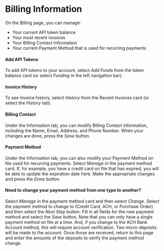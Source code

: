 # Billing Information

On the Billing page, you can manage:

* Your current API token balance
* Your most recent invoices
* Your Billing Contact Information
* Your current Payment Method that is used for recurring payments

#### Add API Tokens

To add API tokens to your account, select _Add Funds_ from the token balance card (or select _Funding_ in the left navigation bar).

#### Invoice History

To see Invoice history, select _History_ from the Recent Invoices card (or select the _History_ tab).

#### Billing Contact

Under the Information tab, you can modify Billing Contact information, including the Name, Email, Address, and Phone Number.  When your changes are done, press the _Save_ button.

#### Payment Method

Under the Information tab, you can also modify your Payment Method on file used for recurring payments.  Select _Manage_ in the payment method card.  If, for example, you have a credit card on file that has expired, you will be able to update the expiration date here.  Make the appropriate changes and press the _Done_ button.

#### Need to change your payment method from one type to another? &#x20;

Select _Manage_ in the payment method card and then select _Change_.  Select the payment method to change to (Credit Card, ACH, or Purchase Order) and then select the _Next Step_ button.  Fill in all fields for the new payment method and select the _Save_ button.  Note that you can only have a single payment method on file at a time.  And, if you change to the ACH Bank Account method, this will require account verification.  Two micro-deposits will be made to the account. Once those are received, return to this page and enter the amounts of the deposits to verify the payment method change. &#x20;
